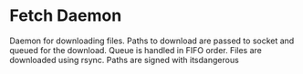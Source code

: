 # Fetch Daemon

Daemon for downloading files. Paths to download are passed to socket and
queued for the download. Queue is handled in FIFO order. Files are downloaded using
rsync. Paths are signed with itsdangerous
